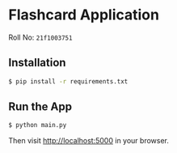 Flashcard Application
=====================

Roll No: `21f1003751`


Installation
------------

```bash
$ pip install -r requirements.txt
```

Run the App
-----------

```bash
$ python main.py
```

Then visit [http://localhost:5000](http://localhost:5000) in your browser.
